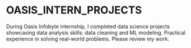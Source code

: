 # OASIS_INTERN_PROJECTS
During Oasis Infobyte internship, I completed data science projects showcasing data analysis skills: data cleaning and ML modeling. Practical experience in solving real-world problems. Please review my work.
